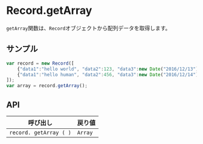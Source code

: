 # Record.getArray

`getArray`関数は、`Record`オブジェクトから配列データを取得します。

## サンプル

```javascript
var record = new Record([
    {"data1":"hello world", "data2":123, "data3":new Date("2016/12/13") },
    {"data1":"hello human", "data2":456, "data3":new Date("2016/12/14") }
]);
var array = record.getArray();
```

## API

| 呼び出し | 戻り値 |
|---|---|
| `record. getArray ( )` | `Array` |
